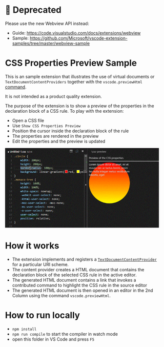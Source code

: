 # :rotating_light: Deprecated

Please use the new Webview API instead:

- Guide: https://code.visualstudio.com/docs/extensions/webview
- Sample: https://github.com/Microsoft/vscode-extension-samples/tree/master/webview-sample

# CSS Properties Preview Sample

This is an sample extension that illustrates the use of virtual documents or `TextDocumentContentProviders` together with the `vscode.previewHtml`
[command](https://code.visualstudio.com/docs/extensionAPI/vscode-api-commands#_commands).

It is not intended as a product quality extension.

The purpose of the extension is to show a preview of the properties in the declaration block of a CSS rule. To play with the extension:

- Open a CSS file
- Use `Show CSS Properties Preview`
- Position the cursor inside the declaration block of the rule
- The properties are rendered in the preview
- Edit the properties and the preview is updated

![Navigation](images/preview.gif)

# How it works

- The extension implements and registers a [`TextDocumentContentProvider`](http://code.visualstudio.com/docs/extensionAPI/vscode-api#TextDocumentContentProvider) for a particular URI scheme.
- The content provider creates a HTML document that contains the declaration block of the selected CSS rule in the active editor.
- The generated HTML document contains a link that invokes a contributed command to highlight the CSS rule in the source editor
- The generated HTML document is then opened in an editor in the 2nd Column using the command `vscode.previewHtml`.

# How to run locally

- `npm install`
- `npm run compile` to start the compiler in watch mode
- open this folder in VS Code and press `F5`
